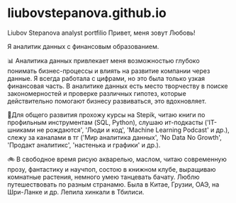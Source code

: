# liubovstepanova.github.io
Liubov Stepanova analyst portfilio
Привет, меня зовут Любовь!

Я аналитик данных с финансовым образованием.

📊 Аналитика данных привлекает меня возможностью глубоко понимать бизнес-процессы и влиять на развитие компании через данные. Я всегда работала с цифрами, но это была только узкая финансовая часть. В аналитике данных есть место творчеству в поиске закономерностей и проверке различных гипотез, которые действительно помогают бизнесу развиваться, это вдохновляет.

📎Для общего развития прохожу курсы на Stepik, читаю книги по профильным инструментам (SQL, Python), слушаю ит-подкасты ('IT-шниками не рождаются', 'Люди и код', 'Machine Learning Podcast' и др.), слежу за каналами в тг ('Мир аналитика данных', 'No Data No Growth', 'Продакт аналитикс', 'настенька и графики' и др.).

🚲 В свободное время рисую акварелью, маслом, читаю современную прозу, фантастику и научпоп, состою в книжном клубе, выращиваю комнатные растения, немного умею танцевать бачату. Люблю путешествовать по разным странамю. Была в Китае, Грузии, ОАЭ, на Шри-Ланке и др. Лепила хинкали в Тбилиси.
